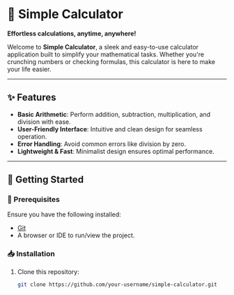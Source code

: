 # 🧮 Simple Calculator  
**Effortless calculations, anytime, anywhere!**  

Welcome to **Simple Calculator**, a sleek and easy-to-use calculator application built to simplify your mathematical tasks. Whether you're crunching numbers or checking formulas, this calculator is here to make your life easier.  

---

## ✨ Features  
- **Basic Arithmetic**: Perform addition, subtraction, multiplication, and division with ease.  
- **User-Friendly Interface**: Intuitive and clean design for seamless operation.  
- **Error Handling**: Avoid common errors like division by zero.  
- **Lightweight & Fast**: Minimalist design ensures optimal performance.  

---

## 🚀 Getting Started  

### 🔧 Prerequisites  
Ensure you have the following installed:  
- [Git](https://git-scm.com/)  
- A browser or IDE to run/view the project.  

### 📥 Installation  
1. Clone this repository:  
   ```bash  
   git clone https://github.com/your-username/simple-calculator.git  
